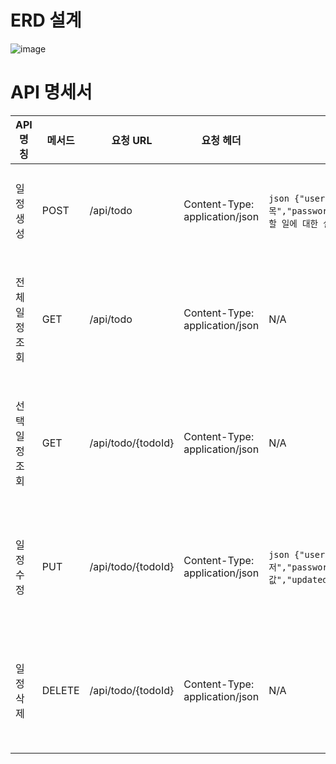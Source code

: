 # ERD 설계
![image](https://github.com/user-attachments/assets/3463fef3-32c0-47e5-a002-c080fa307e03)

# API 명세서

| API 명칭   | 메서드    | 요청 URL             | 요청 헤더                          | 요청 본문                                                                                                                                         | 응답 코드 | 설명          | 응답 본문                                                                                                                                                |
|----------|--------|--------------------|--------------------------------|-----------------------------------------------------------------------------------------------------------------------------------------------|-------|-------------|------------------------------------------------------------------------------------------------------------------------------------------------------|
| 일정 생성    | POST   | /api/todo          | Content-Type: application/json | ```json {"username":"testuser","title":"할 일 제목","password":"securePassword123","description":"이 할 일에 대한 설명입니다.","createdAt":"2024-10-03"} ``` | 201   | 일정 생성 성공    | ```json {"id":1,"username":"testuser","title":"할 일 제목","password":"securePassword123","description":"이 할 일에 대한 설명입니다.","createdAt":"2024-10-03"} ``` |
| 전체 일정 조회 | GET    | /api/todo          | Content-Type: application/json | N/A                                                                                                                                           | 200   | 전체 일정 조회 성공 | ```json [ { "id": 1, "username": "testuser", "email": "test@example.com" } ... ] ```                                                                 |
| 선택 일정 조회 | GET    | /api/todo/{todoId} | Content-Type: application/json | N/A                                                                                                                                           | 200   | 선택 일정 조회 성공 | ```json {"id":1,"username":"testuser","title":"할 일 제목","password":"securePassword123","description":"이 할 일에 대한 설명입니다.","createdAt":"2024-10-03"} ``` |
| 일정 수정    | PUT    | /api/todo/{todoId} | Content-Type: application/json | ```json {"username":"수정된 유저","password":"1234","description":"수정된 값","updatedAt":"2024-10-04"}```                                             | 204   | 선택 일정 수정 성공 | N/A                                                                                                                                                  |
| 일정 삭제    | DELETE | /api/todo/{todoId} | Content-Type: application/json | N/A                                                                                                                                           | 204   | 선택 일정 삭제 성공 | N/A                                                                                                                                                  |
